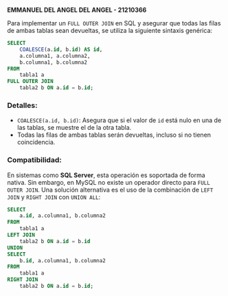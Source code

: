 **EMMANUEL DEL ANGEL DEL ANGEL - 21210366**

Para implementar un `FULL OUTER JOIN` en SQL y asegurar que todas las filas de ambas tablas sean devueltas, se utiliza la siguiente sintaxis genérica:

```sql
SELECT 
    COALESCE(a.id, b.id) AS id, 
    a.columna1, a.columna2, 
    b.columna1, b.columna2
FROM 
    tabla1 a
FULL OUTER JOIN 
    tabla2 b ON a.id = b.id;
```

### Detalles:
- `COALESCE(a.id, b.id)`: Asegura que si el valor de `id` está nulo en una de las tablas, se muestre el de la otra tabla.
- Todas las filas de ambas tablas serán devueltas, incluso si no tienen coincidencia.

### Compatibilidad:
En sistemas como **SQL Server**, esta operación es soportada de forma nativa. Sin embargo, en MySQL no existe un operador directo para `FULL OUTER JOIN`. Una solución alternativa es el uso de la combinación de `LEFT JOIN` y `RIGHT JOIN` con `UNION ALL`:

```sql
SELECT 
    a.id, a.columna1, b.columna2
FROM 
    tabla1 a
LEFT JOIN 
    tabla2 b ON a.id = b.id
UNION
SELECT 
    b.id, a.columna1, b.columna2
FROM 
    tabla1 a
RIGHT JOIN 
    tabla2 b ON a.id = b.id;
```


